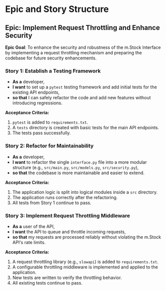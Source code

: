 # Epic and Story Structure

## Epic: Implement Request Throttling and Enhance Security

**Epic Goal**: To enhance the security and robustness of the m.Stock Interface by implementing a request throttling mechanism and preparing the codebase for future security enhancements.

### Story 1: Establish a Testing Framework

- **As a** developer,
- **I want** to set up a `pytest` testing framework and add initial tests for the existing API endpoints,
- **so that** I can safely refactor the code and add new features without introducing regressions.

**Acceptance Criteria:**
1. `pytest` is added to `requirements.txt`.
2. A `tests` directory is created with basic tests for the main API endpoints.
3. The tests pass successfully.

### Story 2: Refactor for Maintainability

- **As a** developer,
- **I want** to refactor the single `interface.py` file into a more modular structure (e.g., `src/main.py`, `src/models.py`, `src/security.py`),
- **so that** the codebase is more maintainable and easier to extend.

**Acceptance Criteria:**
1. The application logic is split into logical modules inside a `src` directory.
2. The application runs correctly after the refactoring.
3. All tests from Story 1 continue to pass.

### Story 3: Implement Request Throttling Middleware

- **As a** user of the API,
- **I want** the API to queue and throttle incoming requests,
- **so that** my requests are processed reliably without violating the m.Stock API's rate limits.

**Acceptance Criteria:**
1. A request throttling library (e.g., `slowapi`) is added to `requirements.txt`.
2. A configurable throttling middleware is implemented and applied to the application.
3. New tests are written to verify the throttling behavior.
4. All existing tests continue to pass.
